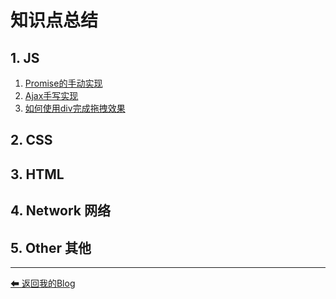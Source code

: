 # 知识点总结


## 1. JS
1. [Promise的手动实现](https://github.com/law-chain-hot/Blog/issues/3)
2. [Ajax手写实现](https://github.com/law-chain-hot/Blog/issues/4)
3. [如何使用div完成拖拽效果](https://github.com/law-chain-hot/Blog/issues/2)




## 2. CSS





## 3. HTML



## 4. Network 网络





## 5. Other 其他
















---
[ ⬅ 返回我的Blog](https://github.com/law-chain-hot/Blog)  